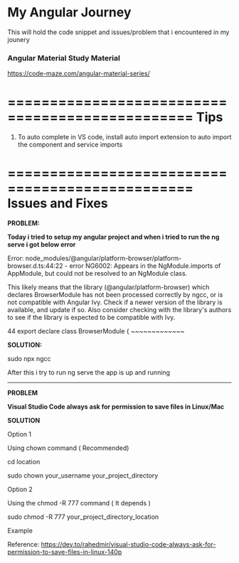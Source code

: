 # My Angular Journey
This will hold the code snippet and issues/problem that i encountered in my jounery

### Angular Material Study Material

https://code-maze.com/angular-material-series/

================================================
Tips
================================================

1. To auto complete in VS code, install auto import extension to auto import the component and service imports

================================================
Issues and Fixes
================================================

**PROBLEM:**

**Today i tried to setup my angular project and when i tried to run the ng serve i got below error**

Error: node_modules/@angular/platform-browser/platform-browser.d.ts:44:22 - error NG6002: Appears in the NgModule.imports of AppModule, but could not be resolved to an NgModule class.

This likely means that the library (@angular/platform-browser) which declares BrowserModule has not been processed correctly by ngcc, or is not compatible with Angular Ivy. Check if a newer version of the library is available, and update if so. Also consider checking with the library's authors to see if the library is expected to be compatible with Ivy.

44 export declare class BrowserModule {
                        ~~~~~~~~~~~~~

**SOLUTION:**

sudo npx ngcc

After this i try to run ng serve the app is up and running

---------------------------------------

**PROBLEM**

**Visual Studio Code always ask for permission to save files in Linux/Mac**

**SOLUTION**

Option 1

Using chown command ( Recommended)

cd location

sudo chown your_username your_project_directory

Option 2

Using the chmod -R 777 command ( It depends )

sudo chmod -R 777 your_project_directory_location

Example

Reference: https://dev.to/rahedmir/visual-studio-code-always-ask-for-permission-to-save-files-in-linux-140p



